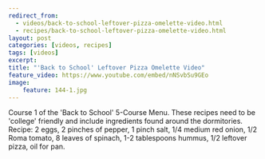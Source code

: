```yaml
---
redirect_from: 
  - videos/back-to-school-leftover-pizza-omelette-video.html
  - recipes/back-to-school-leftover-pizza-omelette-video.html
layout: post
categories: [videos, recipes]
tags: [videos]
excerpt: 
title: "'Back to School' Leftover Pizza Omelette Video"
feature_video: https://www.youtube.com/embed/nNSvbSu9GEo
image:
    feature: 144-1.jpg
---
```


Course 1 of the 'Back to School' 5-Course Menu.  These recipes need to be 'college' friendly and include ingredients found around the dormitories.  Recipe: 2 eggs, 2 pinches of pepper, 1 pinch salt, 1/4 medium red onion, 1/2 Roma tomato, 8 leaves of spinach, 1-2 tablespoons hummus, 1/2 leftover pizza, oil for pan.
